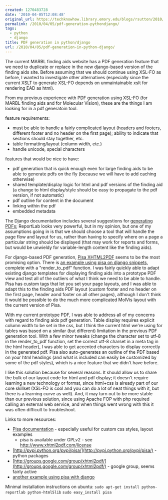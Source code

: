 ```yaml
---
created: 1270483728
date: '2010-04-05T12:08:48'
original_url: https://techknowhow.library.emory.edu/blogs/rsutton/2010/04/05/pdf-generation-pythondjango
permalink: /2010/04/05/pdf-generation-pythondjango/
tags:
  - python
  - django
title: PDF generation in python/django
url: /2010/04/05/pdf-generation-in-python-django/
---
```



The current MARBL finding aids website has a PDF generation feature that we need to duplicate or replace in the new django-based version of the finding aids site. Before assuming that we should continue using XSL-FO as before, I wanted to investigate other alternatives (especially since the current XSLT to generate XSL-FO depends on unmaintainable xslt for rendering EAD as html).

From my previous experience with PDF generation using XSL-FO (for MARBL finding aids and for Molecular Vision), these are the things I am looking for in a pdf generatoin tool.

feature requirements:

* must be able to handle a fairly complicated layout (headers and
footers, different footer and no header on the first page); ability to
indicate that sections should stay together, etc.
* table formatting/layout (column width, etc.)
* handle unicode, special characters

features that would be nice to have:

* pdf generation that is quick enough even for large finding aids
to be able to generate pdfs on the fly (because we will have to add caching
otherwise)
* shared template/display logic for html and pdf versions of
the finding aid (a change to html display/style should be easy to
propagate to the pdf version, if not automatic)
* pdf outline for content in the document
* linking within the pdf
* embedded metadata

The Django documentation includes several suggestions for [generating PDFs](http://docs.djangoproject.com/en/dev/howto/outputting-pdf/); ReportLab looks very powerful, but in my opinion, but one of my assumptions going in is that we should choose a tool that will handle the page flow and layout for us, rather than having to specify where on a page a particular string should be displayed (that may work for reports and forms, but would be unwieldy for variable-length content like the finding aids).

For django-based PDF generation, [Pisa XHTML2PDF](http://www.xhtml2pdf.com/) seems to be the most promising option. There is [an example using pisa on django snippets](http://www.djangosnippets.org/snippets/659/), complete with a "render_to_pdf" function. I was fairly quickly able to adapt existing django templates for displaying finding aids into a prototype PDF view and test all of the outliers of what I think we need to be able to handle. Pisa has custom tags that let you set your page layouts, and I was able to adapt this to the finding aids PDF layout (custom footer and no header on the first page, header aond footer on all other pages), although I don't think it would be possible to do the much more complicated MolVis layout with the current version of Pisa.

With my current prototype PDF, I was able to address all of my concerns with regard to finding aids pdf generation. Table display requires explicit column width to be set in the css, but I think the current html we're using for tables was based on a similar (but different) limitation in the previous PDF generation tool. With a few minor tweaks (change the character set to utf-8 in the render_to_pdf function, set the correct utf-8 charset in a meta tag in the html header), I was able to get accented characters to display correctly in the generated pdf. Pisa also auto-generates an outline of the PDF based on your html headings (and what is included can easily be customized by some of the pdf styles), which is a nice feature that we didn't have before.

I like this solution because for several reasons. It should allow us to share the bulk of our layout code for html and pdf display; it doesn't require learning a new technology or format, since html+css is already part of our core skillset (XSL-FO is cool and you can do a lot of neat things with it, but there is a learning curve as well). And, it may turn out to be more stable than our previous solution, since using Apache FOP with php required calling an external web service, and when things went wrong with this it was often difficult to troubleshoot.

Links to more resources:
* [Pisa documentation](http://www.xhtml2pdf.com/doc/pisa-en.html) - especially useful for custom css styles, layout examples
    * pisa is available under GPLv2 - see http://www.xhtml2pdf.com/license
* [http://pypi.python.org/pypi/pisa/](http://pypi.python.org/pypi/pisa/) - python packages
* [http://groups.google.com/group/xhtml2pdf/](http://groups.google.com/group/xhtml2pdf/) - google group, seems fairly active
* [another example using pisa with django](http://www.20seven.org/journal/2008/11/pdf-generation-with-pisa-in-django.html)

Minimal installation instructions on ubuntu:
``sudo apt-get install python-reportlab python-html5lib``
``sudo easy_install pisa``